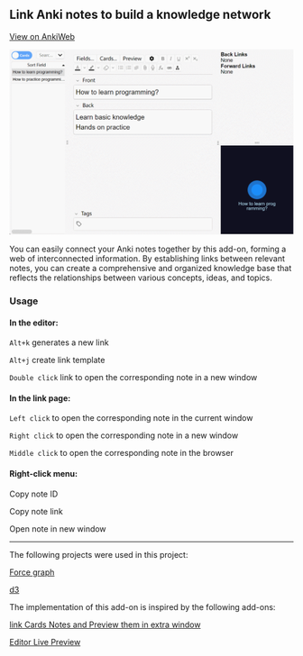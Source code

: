 ## Link Anki notes to build a knowledge network

[View on AnkiWeb](https://ankiweb.net/shared/info/1077002392)

![show.gif](show.gif)

You can easily connect your Anki notes together by this add-on, forming a web of interconnected information. 
By establishing links between relevant notes, you can create a comprehensive and organized knowledge base that reflects the relationships between various concepts, ideas, and topics.

### Usage

#### In the editor:

`Alt+k` generates a new link

`Alt+j` create link template

`Double click` link to open the corresponding note in a new window

#### In the link page:

`Left click` to open the corresponding note in the current window

`Right click` to open the corresponding note in a new window

`Middle click` to open the corresponding note in the browser

#### Right-click menu:

Copy note ID

Copy note link

Open note in new window

---
The following projects were used in this project:

[Force graph](https://github.com/vasturiano/force-graph)

[d3](https://github.com/d3/d3)

The implementation of this add-on is inspired by the following add-ons:

[link Cards Notes and Preview them in extra window](https://ankiweb.net/shared/info/1423933177)

[Editor Live Preview](https://ankiweb.net/shared/info/1960039667)